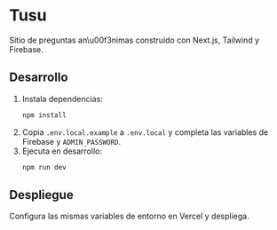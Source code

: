 # Tusu

Sitio de preguntas an\u00f3nimas construido con Next.js, Tailwind y Firebase.

## Desarrollo

1. Instala dependencias:
   ```bash
   npm install
   ```
2. Copia `.env.local.example` a `.env.local` y completa las variables de Firebase y `ADMIN_PASSWORD`.
3. Ejecuta en desarrollo:
   ```bash
   npm run dev
   ```

## Despliegue

Configura las mismas variables de entorno en Vercel y despliega.
